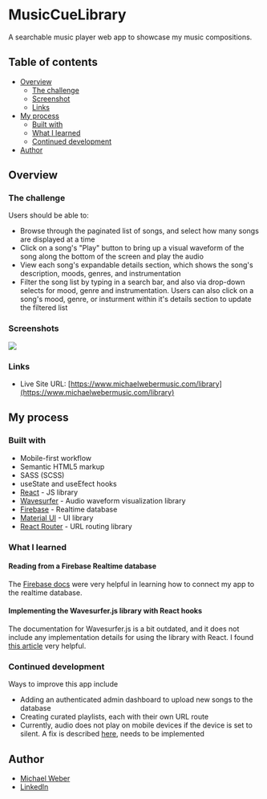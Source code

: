 # MusicCueLibrary

A searchable music player web app to showcase my music compositions.

## Table of contents

- [Overview](#overview)
  - [The challenge](#the-challenge)
  - [Screenshot](#screenshot)
  - [Links](#links)
- [My process](#my-process)
  - [Built with](#built-with)
  - [What I learned](#what-i-learned)
  - [Continued development](#continued-development)
  <!-- - [Useful resources](#useful-resources) -->
- [Author](#author)
<!-- - [Acknowledgments](#acknowledgments) -->

## Overview

### The challenge

Users should be able to:

- Browse through the paginated list of songs, and select how many songs are displayed at a time
- Click on a song's "Play" button to bring up a visual waveform of the song along the bottom of the screen and play the audio
- View each song's expandable details section, which shows the song's description, moods, genres, and instrumentation
- Filter the song list by typing in a search bar, and also via drop-down selects for mood, genre and instrumentation. Users can also click on a song's mood, genre, or insturment within it's details section to update the filtered list

### Screenshots

![](./screenshots/screenshot.jpg)

### Links

- Live Site URL: [https://www.michaelwebermusic.com/library](https://www.michaelwebermusic.com/library)

## My process

### Built with

- Mobile-first workflow
- Semantic HTML5 markup
- SASS (SCSS)
- useState and useEfect hooks
- [React](https://reactjs.org/) - JS library
- [Wavesurfer](https://wavesurfer-js.org/) - Audio waveform visualization library
- [Firebase](https://firebase.google.com/) - Realtime database
- [Material UI](https://mui.com/) - UI library
- [React Router](https://reactrouter.com/) - URL routing library

### What I learned

#### Reading from a Firebase Realtime database

The [Firebase docs](https://firebase.google.com/docs/database) were very helpful in learning how to connect my app to the realtime database.

#### Implementing the Wavesurfer.js library with React hooks

The documentation for Wavesurfer.js is a bit outdated, and it does not include any implementation details for using the library with React. I found [this article](https://dev.to/jamland/audio-player-with-wavesurfer-js-react-1g3b) very helpful.

### Continued development

Ways to improve this app include

- Adding an authenticated admin dashboard to upload new songs to the database
- Creating curated playlists, each with their own URL route
- Currently, audio does not play on mobile devices if the device is set to silent. A fix is described [here](https://github.com/katspaugh/wavesurfer.js/issues/1864), needs to be implemented

<!-- ### Useful resources

- [Example resource 1](https://www.example.com) - This helped me for XYZ reason. I really liked this pattern and will use it going forward.
- [Example resource 2](https://www.example.com) - This is an amazing article which helped me finally understand XYZ. I'd recommend it to anyone still learning this concept.

**Note: Delete this note and replace the list above with resources that helped you during the challenge. These could come in handy for anyone viewing your solution or for yourself when you look back on this project in the future.** -->

## Author

- [Michael Weber](https://michaelweber.dev/)
- [LinkedIn](https://www.linkedin.com/in/michaelscottweber/)

<!-- ## Acknowledgments

This is where you can give a hat tip to anyone who helped you out on this project. Perhaps you worked in a team or got some inspiration from someone else's solution. This is the perfect place to give them some credit.

**Note: Delete this note and edit this section's content as necessary. If you completed this challenge by yourself, feel free to delete this section entirely.** -->
